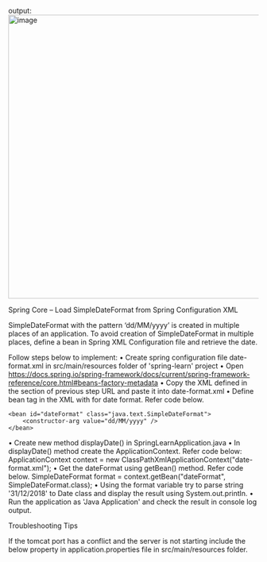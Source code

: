 output:
<img width="1567" height="572" alt="image" src="https://github.com/user-attachments/assets/3e4b3acf-74cb-4361-bec6-4b3759dcb9a8" />


Spring Core – Load SimpleDateFormat from Spring Configuration XML 

SimpleDateFormat with the pattern ‘dd/MM/yyyy’ is created in multiple places of an application. To avoid creation of SimpleDateFormat in multiple places, define a bean in Spring XML Configuration file and retrieve the date.

Follow steps below to implement:
•	Create spring configuration file date-format.xml in src/main/resources folder of 'spring-learn' project
•	Open https://docs.spring.io/spring-framework/docs/current/spring-framework-reference/core.html#beans-factory-metadata
•	Copy the XML defined in the section of previous step URL and paste it into date-format.xml
•	Define bean tag in the XML with for date format. Refer code below.
<?xml version="1.0" encoding="UTF-8"?>
<beans xmlns="http://www.springframework.org/schema/beans"
    xmlns:xsi="http://www.w3.org/2001/XMLSchema-instance"
    xsi:schemaLocation="http://www.springframework.org/schema/beans
        https://www.springframework.org/schema/beans/spring-beans.xsd">

    <bean id="dateFormat" class="java.text.SimpleDateFormat">
        <constructor-arg value="dd/MM/yyyy" />
    </bean>

</beans>
 
•	Create new method displayDate() in SpringLearnApplication.java
•	In displayDate() method create the ApplicationContext. Refer code below:
 ApplicationContext context = new ClassPathXmlApplicationContext("date-format.xml");
•	Get the dateFormat using getBean() method. Refer code below.
 SimpleDateFormat format = context.getBean("dateFormat", SimpleDateFormat.class);
•	Using the format variable try to parse string '31/12/2018' to Date class and display the result using System.out.println.
•	Run the application as 'Java Application' and check the result in console log output.

Troubleshooting Tips 

If the tomcat port has a conflict and the server is not starting include the below property in application.properties file in src/main/resources folder. 
